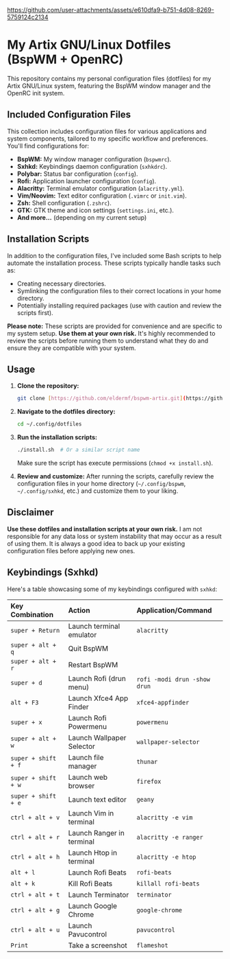 

https://github.com/user-attachments/assets/e610dfa9-b751-4d08-8269-5759124c2134


# My Artix GNU/Linux Dotfiles (BspWM + OpenRC)

This repository contains my personal configuration files (dotfiles) for my Artix GNU/Linux system, featuring the BspWM window manager and the OpenRC init system.

## Included Configuration Files

This collection includes configuration files for various applications and system components, tailored to my specific workflow and preferences. You'll find configurations for:

* **BspWM:** My window manager configuration (`bspwmrc`).
* **Sxhkd:** Keybindings daemon configuration (`sxhkdrc`).
* **Polybar:** Status bar configuration (`config`).
* **Rofi:** Application launcher configuration (`config`).
* **Alacritty:** Terminal emulator configuration (`alacritty.yml`).
* **Vim/Neovim:** Text editor configuration (`.vimrc` or `init.vim`).
* **Zsh:** Shell configuration (`.zshrc`).
* **GTK:** GTK theme and icon settings (`settings.ini`, etc.).
* **And more...** (depending on my current setup)

## Installation Scripts

In addition to the configuration files, I've included some Bash scripts to help automate the installation process. These scripts typically handle tasks such as:

* Creating necessary directories.
* Symlinking the configuration files to their correct locations in your home directory.
* Potentially installing required packages (use with caution and review the scripts first).

**Please note:** These scripts are provided for convenience and are specific to my system setup. **Use them at your own risk.** It's highly recommended to review the scripts before running them to understand what they do and ensure they are compatible with your system.

## Usage

1.  **Clone the repository:**
    ```bash
    git clone [https://github.com/eldermf/bspwm-artix.git](https://github.com/eldermf/bspwm-artix.git) ~/.config/dotfiles
    ```
    
2.  **Navigate to the dotfiles directory:**
    ```bash
    cd ~/.config/dotfiles
    ```

3.  **Run the installation scripts:**
    ```bash
    ./install.sh  # Or a similar script name
    ```
    Make sure the script has execute permissions (`chmod +x install.sh`).

4.  **Review and customize:** After running the scripts, carefully review the configuration files in your home directory (`~/.config/bspwm`, `~/.config/sxhkd`, etc.) and customize them to your liking.

## Disclaimer

**Use these dotfiles and installation scripts at your own risk.** I am not responsible for any data loss or system instability that may occur as a result of using them. It is always a good idea to back up your existing configuration files before applying new ones.

## Keybindings (Sxhkd)

Here's a table showcasing some of my keybindings configured with `sxhkd`:

| Key Combination        | Action                     | Application/Command        |
| :--------------------- | :------------------------- | :------------------------- |
| `super + Return`       | Launch terminal emulator   | `alacritty`                |
| `super + alt + q`      | Quit BspWM                 |                            |
| `super + alt + r`      | Restart BspWM              |                            |
| `super + d`            | Launch Rofi (drun menu)    | `rofi -modi drun -show drun` |
| `alt + F3`             | Launch Xfce4 App Finder    | `xfce4-appfinder`          |
| `super + x`            | Launch Rofi Powermenu      | `powermenu`                |
| `super + alt + w`      | Launch Wallpaper Selector  | `wallpaper-selector`       |
| `super + shift + f`    | Launch file manager        | `thunar`                   |
| `super + shift + w`    | Launch web browser         | `firefox`                  |
| `super + shift + e`    | Launch text editor         | `geany`                    |
| `ctrl + alt + v`       | Launch Vim in terminal     | `alacritty -e vim`         |
| `ctrl + alt + r`       | Launch Ranger in terminal  | `alacritty -e ranger`      |
| `ctrl + alt + h`       | Launch Htop in terminal    | `alacritty -e htop`        |
| `alt + l`              | Launch Rofi Beats          | `rofi-beats`               |
| `alt + k`              | Kill Rofi Beats            | `killall rofi-beats`       |
| `ctrl + alt + t`       | Launch Terminator          | `terminator`               |
| `ctrl + alt + g`       | Launch Google Chrome       | `google-chrome`            |
| `ctrl + alt + u`       | Launch Pavucontrol         | `pavucontrol`              |
| `Print`                | Take a screenshot          | `flameshot`                |
